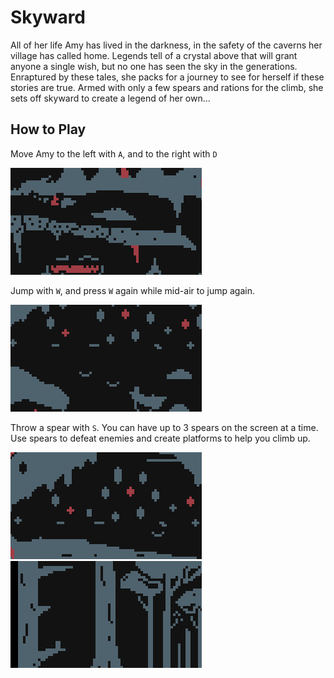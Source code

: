 # Skyward

All of her life Amy has lived in the darkness, in the safety of the
caverns her village has called home. Legends tell of a crystal above
that will grant anyone a single wish, but no one has seen the sky in the
generations. Enraptured by these tales, she packs for a journey to see
for herself if these stories are true. Armed with only a few spears and
rations for the climb, she sets off skyward to create a legend of her own...

## How to Play

Move Amy to the left with `A`, and to the right with `D`

   ![moving left to right](https://github.com/ColourTann/gug/blob/manual/manual/movement.gif)

Jump with `W`, and press `W` again while mid-air to jump again.

![jumping and double jumping](https://github.com/ColourTann/gug/blob/manual/manual/jumping.gif)

Throw a spear with `S`. You can have up to 3 spears on the screen at a
time. Use spears to defeat enemies and create platforms to help you
climb up.

![killing enemies with spears](https://github.com/ColourTann/gug/blob/manual/manual/enemies.gif)
![using spears as platforms](https://github.com/ColourTann/gug/blob/manual/manual/spears.gif)

